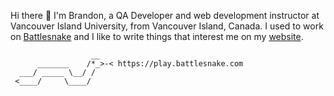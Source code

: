 Hi there 👋 I'm Brandon, a QA Developer and web development instructor at Vancouver Island University, from Vancouver Island, Canada. I used to work on [Battlesnake](https://play.battlesnake.com) and I like to write things that interest me on my [website](https://brandonb.ca).

```
                  __
      _______    /*_>-< https://play.battlesnake.com
  ___/ _____ \__/ /
 <____/     \____/
```

